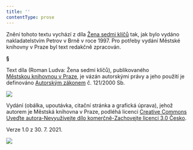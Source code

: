```yaml
---
title: ''
contentType: prose
---
```


<section>

Znění tohoto textu vychází z díla [Žena sedmi klíčů](https://search.mlp.cz/cz/titul/zena-sedmi-klicu/2014556/#book-content) tak, jak bylo vydáno nakladatelstvím Petrov v Brně v roce 1997. Pro potřeby vydání Městské knihovny v Praze byl text redakčně zpracován.

**§**

Text díla (Roman Ludva: Žena sedmi klíčů), publikovaného [Městskou knihovnou v Praze](https://www.mlp.cz/cz/), je vázán autorskými právy a jeho použití je definováno [Autorským zákonem](https://www.mkcr.cz/predpisy-zakonu-709.html) č. 121/2000 Sb.

![](../Images/image001.jpg)

Vydání (obálka, upoutávka, citační stránka a grafická úprava), jehož autorem je Městská knihovna v Praze, podléhá licenci [Creative Commons Uveďte autora-Nevyužívejte dílo komerčně-Zachovejte licenci 3.0 Česko](https://creativecommons.org/licenses/by-nc-sa/3.0/cz/).

Verze 1.0 z 30. 7. 2021.

</section>

<section>

![](../Images/image002.jpg)

</section>
